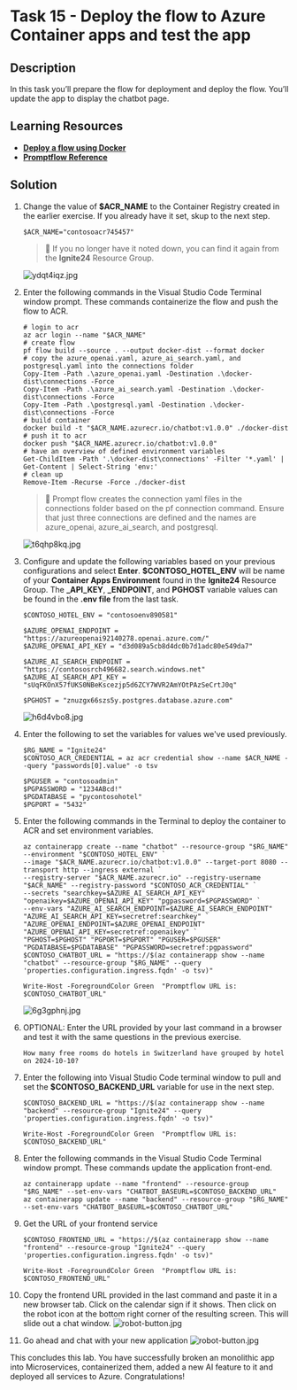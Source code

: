 # Task 15 -  Deploy the flow to Azure Container apps and test the app

## Description

In this task you’ll prepare the flow for deployment and deploy the flow. You’ll update the app to display the chatbot page.

## Learning Resources

- [**Deploy a flow using Docker**](https://microsoft.github.io/promptflow/how-to-guides/deploy-a-flow/deploy-using-docker.html)
- [**Promptflow Reference**](https://microsoft.github.io/promptflow/reference/pf-command-reference.html#pf-flow)

## Solution

1. Change the value of **$ACR_NAME** to the Container Registry created in the earlier exercise. If you already have it set, skup to the next step.

    ```
    $ACR_NAME="contosoacr745457"
    ```

     > 📓 If you no longer have it noted down, you can find it again from the **Ignite24** Resource Group.

    ![ydqt4iqz.jpg](../../media/ydqt4iqz.jpg)

1. Enter the following commands in the Visual Studio Code Terminal window prompt. These commands containerize the flow and push the flow to ACR.

    ```
    # login to acr
    az acr login --name "$ACR_NAME"
    # create flow
    pf flow build --source . --output docker-dist --format docker
    # copy the azure_openai.yaml, azure_ai_search.yaml, and postgresql.yaml into the connections folder
    Copy-Item -Path .\azure_openai.yaml -Destination .\docker-dist\connections -Force
    Copy-Item -Path .\azure_ai_search.yaml -Destination .\docker-dist\connections -Force
    Copy-Item -Path .\postgresql.yaml -Destination .\docker-dist\connections -Force
    # build container
    docker build -t "$ACR_NAME.azurecr.io/chatbot:v1.0.0" ./docker-dist
    # push it to acr
    docker push "$ACR_NAME.azurecr.io/chatbot:v1.0.0"
    # have an overview of defined environment variables
    Get-ChildItem -Path '.\docker-dist\connections' -Filter '*.yaml' | Get-Content | Select-String 'env:'
    # clean up
    Remove-Item -Recurse -Force ./docker-dist
    ```

     > 📓 Prompt flow creates the connection yaml files in the connections folder based on the pf connection command. Ensure that just three connections are defined and the names are azure_openai, azure_ai_search, and postgresql.

    ![t6qhp8kq.jpg](../../media/t6qhp8kq.jpg)

1. Configure and update the following variables based on your previous configurations and select **Enter**. **$CONTOSO_HOTEL_ENV** will be name of your **Container Apps Environment** found in the **Ignite24** Resource Group. The **_API_KEY**, **_ENDPOINT**, and **PGHOST** variable values can be found in the **.env file** from the last task.

    ```
    $CONTOSO_HOTEL_ENV = "contosoenv890581"
    
    $AZURE_OPENAI_ENDPOINT = "https://azureopenai92140278.openai.azure.com/"
    $AZURE_OPENAI_API_KEY = "d3d089a5cb8d4dc0b7d1adc80e549da7"

    $AZURE_AI_SEARCH_ENDPOINT = "https://contososrch496682.search.windows.net"
    $AZURE_AI_SEARCH_API_KEY = "sUqFKOnX57fUKS0NBeKscezjp5d6ZCY7WVR2AmYOtPAzSeCrtJ0q"

    $PGHOST = "znuzgx66szs5y.postgres.database.azure.com"
    ```

    ![h6d4vbo8.jpg](../../media/h6d4vbo8.jpg)

1. Enter the following to set the variables for values we've used previously.

    ```
    $RG_NAME = "Ignite24"
    $CONTOSO_ACR_CREDENTIAL = az acr credential show --name $ACR_NAME --query "passwords[0].value" -o tsv

    $PGUSER = "contosoadmin"
    $PGPASSWORD = "1234ABcd!"
    $PGDATABASE = "pycontosohotel"
    $PGPORT = "5432"
    ```

1. Enter the following commands in the Terminal to deploy the container to ACR and set environment variables. 

    ```
    az containerapp create --name "chatbot" --resource-group "$RG_NAME" --environment "$CONTOSO_HOTEL_ENV" `
    --image "$ACR_NAME.azurecr.io/chatbot:v1.0.0" --target-port 8080 --transport http --ingress external `
    --registry-server "$ACR_NAME.azurecr.io" --registry-username "$ACR_NAME" --registry-password "$CONTOSO_ACR_CREDENTIAL" `
    --secrets "searchkey=$AZURE_AI_SEARCH_API_KEY" "openaikey=$AZURE_OPENAI_API_KEY" "pgpassword=$PGPASSWORD" `
    --env-vars "AZURE_AI_SEARCH_ENDPOINT=$AZURE_AI_SEARCH_ENDPOINT" "AZURE_AI_SEARCH_API_KEY=secretref:searchkey" `
    "AZURE_OPENAI_ENDPOINT=$AZURE_OPENAI_ENDPOINT" "AZURE_OPENAI_API_KEY=secretref:openaikey" `
    "PGHOST=$PGHOST" "PGPORT=$PGPORT" "PGUSER=$PGUSER" "PGDATABASE=$PGDATABASE" "PGPASSWORD=secretref:pgpassword"
    $CONTOSO_CHATBOT_URL = "https://$(az containerapp show --name "chatbot" --resource-group "$RG_NAME" --query 'properties.configuration.ingress.fqdn' -o tsv)"
    ```

    ```
    Write-Host -ForegroundColor Green  "Promptflow URL is: $CONTOSO_CHATBOT_URL"
    ```

    ![6g3gphnj.jpg](../../media/6g3gphnj.jpg)
1. OPTIONAL: Enter the URL provided by your last command in a browser and test it with the same questions in the previous exercise.

    ```
    How many free rooms do hotels in Switzerland have grouped by hotel on 2024-10-10?
    ```

1. Enter the following into Visual Studio Code terminal window to pull and set the **$CONTOSO_BACKEND_URL** variable for use in the next step.

    ```
    $CONTOSO_BACKEND_URL = "https://$(az containerapp show --name "backend" --resource-group "Ignite24" --query 'properties.configuration.ingress.fqdn' -o tsv)"
    
    Write-Host -ForegroundColor Green  "Promptflow URL is: $CONTOSO_BACKEND_URL"
    ```

1. Enter the following commands in the Visual Studio Code Terminal window prompt. These commands update the application front-end.

    ```
    az containerapp update --name "frontend" --resource-group "$RG_NAME" --set-env-vars "CHATBOT_BASEURL=$CONTOSO_BACKEND_URL"
    az containerapp update --name "backend" --resource-group "$RG_NAME" --set-env-vars "CHATBOT_BASEURL=$CONTOSO_CHATBOT_URL"
    ```
1. Get the URL of your frontend service
    ```    
    $CONTOSO_FRONTEND_URL = "https://$(az containerapp show --name "frontend" --resource-group "Ignite24" --query 'properties.configuration.ingress.fqdn' -o tsv)"
    
    Write-Host -ForegroundColor Green  "Promptflow URL is: $CONTOSO_FRONTEND_URL"
    ```
1. Copy the frontend URL provided in the last command and paste it in a new browser tab. Click on the calendar sign if it shows. Then click on the robot icon at the bottom right corner of the resulting screen. This will slide out a chat window.
    ![robot-button.jpg](../../media/robot-button.png)

1. Go ahead and chat with your new application
    ![robot-button.jpg](../../media/chating-chatbot.png)

This concludes this lab. You have successfully broken an monolithic app into Microservices, containerized them, added a new AI feature to it and deployed all services to Azure. Congratulations!